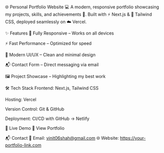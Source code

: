🌐 Personal Portfolio Website
💻 A modern, responsive portfolio showcasing my projects, skills, and achievements 🚀.
Built with ⚡ Next.js & 🎨 Tailwind CSS, deployed seamlessly on ☁️ Vercel.

✨ Features
📱 Fully Responsive – Works on all devices

⚡ Fast Performance – Optimized for speed

🎨 Modern UI/UX – Clean and minimal design

📬 Contact Form – Direct messaging via email

🖼 Project Showcase – Highlighting my best work

🛠 Tech Stack
Frontend: Next.js, Tailwind CSS

Hosting: Vercel

Version Control: Git & GitHub

Deployment: CI/CD with GitHub → Netlify



🔗 Live Demo
🚀 View Portfolio

📬 Contact
📧 Email: vinit06shah@gmail.com
🌐 Website: https://your-portfolio-link.com

